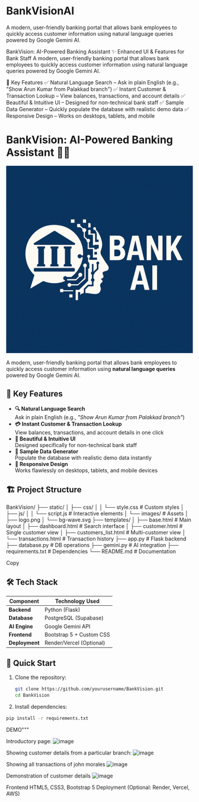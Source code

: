# BankVisionAI
A modern, user-friendly banking portal that allows bank employees to quickly access customer information using natural language queries powered by Google Gemini AI.

BankVision: AI-Powered Banking Assistant
✨ Enhanced UI & Features for Bank Staff
A modern, user-friendly banking portal that allows bank employees to quickly access customer information using natural language queries powered by Google Gemini AI.

🚀 Key Features
✅ Natural Language Search – Ask in plain English (e.g., "Show Arun Kumar from Palakkad branch")
✅ Instant Customer & Transaction Lookup – View balances, transactions, and account details
✅ Beautiful & Intuitive UI – Designed for non-technical bank staff
✅ Sample Data Generator – Quickly populate the database with realistic demo data
✅ Responsive Design – Works on desktops, tablets, and mobile

# BankVision: AI-Powered Banking Assistant 🏦✨

![BankVision Banner](static/images/logo.png)

A modern, user-friendly banking portal that allows bank employees to quickly access customer information using **natural language queries** powered by Google Gemini AI.

## 🌟 Key Features
- **🔍 Natural Language Search**  
  Ask in plain English (e.g., _"Show Arun Kumar from Palakkad branch"_)
- **💳 Instant Customer & Transaction Lookup**  
  View balances, transactions, and account details in one click
- **🎨 Beautiful & Intuitive UI**  
  Designed specifically for non-technical bank staff
- **🔄 Sample Data Generator**  
  Populate the database with realistic demo data instantly
- **📱 Responsive Design**  
  Works flawlessly on desktops, tablets, and mobile devices

## 🏗 Project Structure
BankVision/
├── static/
│ ├── css/
│ │ └── style.css # Custom styles
│ ├── js/
│ │ └── script.js # Interactive elements
│ └── images/ # Assets
│ ├── logo.png
│ └── bg-wave.svg
├── templates/
│ ├── base.html # Main layout
│ ├── dashboard.html # Search interface
│ ├── customer.html # Single customer view
│ ├── customers_list.html # Multi-customer view
│ └── transactions.html # Transaction history
├── app.py # Flask backend
├── database.py # DB operations
├── gemini.py # AI integration
├── requirements.txt # Dependencies
└── README.md # Documentation

Copy

## 🛠 Tech Stack
| Component       | Technology Used          |
|-----------------|--------------------------|
| **Backend**     | Python (Flask)           |
| **Database**    | PostgreSQL (Supabase)    |
| **AI Engine**   | Google Gemini API        |
| **Frontend**    | Bootstrap 5 + Custom CSS |
| **Deployment**  | Render/Vercel (Optional) |

## 🚀 Quick Start
1. Clone the repository:
   ```bash
   git clone https://github.com/yourusername/BankVision.git
   cd BankVision
2. Install dependencies:

  ```bash
  pip install -r requirements.txt
  ```
DEMO"""

Introductory page:
![image](https://github.com/user-attachments/assets/e46e15af-c38b-40f9-b465-b7187318159b)

Showing customer details from a  particular branch:
![image](https://github.com/user-attachments/assets/912aa1c9-96d8-41db-a7cb-ed5b06e911b5)

Showing all transactions of john morales
![image](https://github.com/user-attachments/assets/e8fa05c1-1f0a-47f8-ad10-5971ddca6afc)



Demonstration of customer details
![image](https://github.com/user-attachments/assets/9b498bc4-dbf8-4027-b8db-eed5fe17d680)

Frontend	HTML5, CSS3, Bootstrap 5
Deployment	(Optional: Render, Vercel, AWS)

